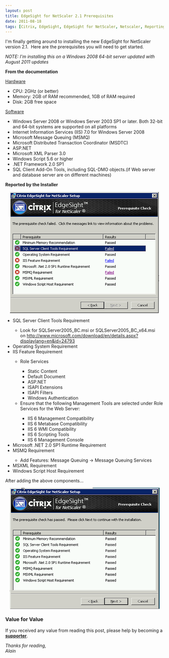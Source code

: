 ```yaml
---
layout: post
title: EdgeSight for NetScaler 2.1 Prerequisites
date: 2011-08-18
tags: [Citrix, EdgeSight, EdgeSight for NetScaler, Netscaler, Reporting, Monitoring]
---
```

I'm finally getting around to installing the new EdgeSight for NetScaler version 2.1.  Here are the prerequisites you will need to get started.

<em>NOTE: I'm installing this on a Windows 2008 64-bit server updated with August 2011 updates</em>

<strong>From the documentation</strong>

<span style="text-decoration:underline;">Hardware</span>
<ul>
	<li>CPU: 2GHz (or better)</li>
	<li>Memory: 2GB of RAM recommended, 1GB of RAM required</li>
	<li>Disk: 2GB free space</li>
</ul>
<span style="text-decoration:underline;">Software</span>
<ul>
	<li>Windows Server 2008 or Windows Server 2003 SP1 or later. Both 32-bit and 64-bit systems are supported on all platforms</li>
	<li>Internet Information Services (IIS) 7.0 for Windows Server 2008</li>
	<li>Microsoft Message Queuing (MSMQ)</li>
	<li>Microsoft Distributed Transaction Coordinator (MSDTC)</li>
	<li>ASP.NET</li>
	<li>Microsoft XML Parser 3.0</li>
	<li>Windows Script 5.6 or higher</li>
	<li>.NET Framework 2.0 SP1</li>
	<li>SQL Client Add-On Tools, including SQL-DMO objects.(if Web server and database server are on different machines)</li>
</ul>

<strong>Reported by the Installer</strong>

<img 
    style="display: block; 
           margin-left: auto;
           margin-right: auto;"
    src="/assets/img/edgesight-for-netscaler-2-1-prerequisites/image-003.png" width="474" height="387" alt="image-003">

<ul>
	<li>SQL Server Client Tools Requirement</li>
<ul>
	<li>Look for SQLServer2005_BC.msi or SQLServer2005_BC_x64.msi on <a href="http://www.microsoft.com/download/en/details.aspx?displaylang=en&amp;id=24793">http://www.microsoft.com/download/en/details.aspx?displaylang=en&amp;id=24793</a></li>
</ul>
	<li>Operating System Requirement</li>
	<li>IIS Feature Requirement</li>
<ul>
	<li>Role Services</li>
<ul>
	<li>Static Content</li>
	<li>Default Document</li>
	<li>ASP.NET</li>
	<li>ISAPI Extensions</li>
	<li>ISAPI Filters</li>
	<li>Windows Authentication</li>
</ul>
	<li>Ensure that the following Management Tools are selected under Role Services for the Web Server:</li>
<ul>
	<li>IIS 6 Management Compatibility</li>
	<li>IIS 6 Metabase Compatibility</li>
	<li>IIS 6 WMI Compatibility</li>
	<li>IIS 6 Scripting Tools</li>
	<li>IIS 6 Management Console</li>
</ul>
</ul>
	<li>Microsoft .NET 2.0 SP1 Runtime Requirement</li>
	<li>MSMQ Requirement</li>
<ul>
	<li>Add Features: Message Queuing -&gt; Message Queuing Services</li>
</ul>
	<li>MSXML Requirement</li>
	<li>Windows Script Host Requirement</li>
</ul>

After adding the above components...

<img 
    style="display: block; 
           margin-left: auto;
           margin-right: auto;"
    src="/assets/img/edgesight-for-netscaler-2-1-prerequisites/image-0051.png" width="477" height="385" alt="image-0051">

### Value for Value
If you received any value from reading this post, please help by becoming a [**supporter**](https://www.paypal.com/donate?hosted_button_id=73HNLGA2SGLLU).

*Thanks for reading,*  
*Alain*